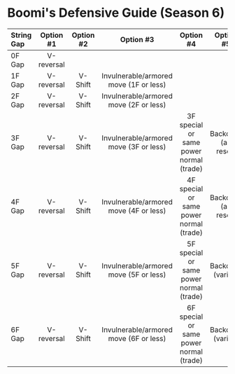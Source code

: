 # Boomi's Defensive Guide (Season 6)

| String Gap | Option #1  | Option #2  | Option #3                               | Option #4                               | Option #5            | Option #6         |
| :---       |   :----:   |   :----:   |                 :----:                  |                  :----:                 |        :----:        |       :----:      |
| 0F Gap     | V-reversal |            |                                         |                                         |                      |                   |
| 1F Gap     | V-reversal |   V-Shift  |  Invulnerable/armored move (1F or less) |                                         |                      |                   |
| 2F Gap     | V-reversal |   V-Shift  |  Invulnerable/armored move (2F or less) |                                         |                      |                   |
| 3F Gap     | V-reversal |   V-Shift  |  Invulnerable/armored move (3F or less) | 3F special or same power normal (trade) | Backdash (air reset) |                   |
| 4F Gap     | V-reversal |   V-Shift  |  Invulnerable/armored move (4F or less) | 4F special or same power normal (trade) | Backdash (air reset) | 3F or less attack |
| 5F Gap     | V-reversal |   V-Shift  |  Invulnerable/armored move (5F or less) | 5F special or same power normal (trade) | Backdash (varies)    | 4F or less attack |
| 6F Gap     | V-reversal |   V-Shift  |  Invulnerable/armored move (6F or less) | 6F special or same power normal (trade) | Backdash (varies)    | 5F or less attack |
